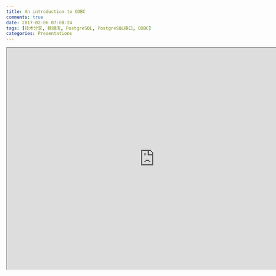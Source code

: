```yaml
---
title: An introduction to ODBC
comments: true
date: 2017-02-06 07:08:24
tags: [技术分享, 数据库, PostgreSQL, PostgreSQL接口, ODBC]
categories: Presentations
---
```


<iframe src=" http://shenyu.wiki/uploads/an-introduction-to-odbc.html" width="800" height="600" > </iframe>



